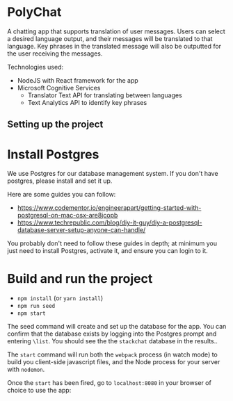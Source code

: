 # PolyChat

A chatting app that supports translation of user messages. Users can select a desired language output, and their messages will be translated to that language. Key phrases in the translated message will also be outputted for the user receiving the messages.

Technologies used:
* NodeJS with React framework for the app
* Microsoft Cognitive Services
    * Translator Text API for translating between languages
    * Text Analytics API to identify key phrases


## Setting up the project

# Install Postgres

We use Postgres for our database management system. If you don't have postgres, please install and set it up.

Here are some guides you can follow:
- https://www.codementor.io/engineerapart/getting-started-with-postgresql-on-mac-osx-are8jcopb
- https://www.techrepublic.com/blog/diy-it-guy/diy-a-postgresql-database-server-setup-anyone-can-handle/

You probably don't need to follow these guides in depth; at minimum you just need to install Postgres, activate it, and ensure you can login to it.

# Build and run the project

* `npm install` (or `yarn install`)
* `npm run seed`
* `npm start`

The seed command will create and set up the database for the app. You can confirm that the database exists by logging into the Postgres prompt and entering `\list`. You should see the the `stackchat` database in the results..

The `start` command will run both the `webpack` process (in watch mode) to build you client-side javascript files, and the Node process for your server with `nodemon`.

Once the `start` has been fired, go to `localhost:8080` in your browser of choice to use the app:
